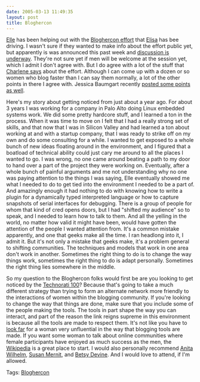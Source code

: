 ```yaml
---
date: 2005-03-13 11:49:35
layout: post
title: Bloghercon
---
```


[Elle](http://www.ellementk.com) has been helping out with the [Bloghercon effort](http://workerbeesblog.blogspot.com/2005/03/now-cat-can-really-be-let-out-of-bag.html) that [Elisa](http://workerbeesblog.blogspot.com/) has bee driving. I wasn't sure if they wanted to make info about the effort public yet, but apparently is was announced this past week and [discussion is underway](http://www.feedster.com/search.php?hl=en&ie=UTF-8&q=bloghercon&sort=date). They're not sure yet if men will be welcome at the session yet, which I admit I don't agree with. But I do agree with a lot of the stuff that [Charlene says](http://blogs.forrester.com/charleneli/2005/03/blogihericon_co.html) about the effort. Although I can come up with a dozen or so women who blog faster than I can say them normally, a lot of the other points in there I agree with. Jessica Baumgart recently [posted some points as well](http://blogs.law.harvard.edu/jkbaumga/2005/03/11#a3227).

Here's my story about getting noticed from just about a year ago. For about 3 years I was working for a company in Palo Alto doing Linux embedded systems work. We did some pretty hardcore stuff, and I learned a ton in the process. When it was time to move on I felt that I had a really strong set of skills, and that now that I was in Silicon Valley and had learned a ton about working at and with a startup company, that I was ready to strike off on my own and do some consulting for a while. I wanted to get exposed to a whole bunch of new ideas floating around in the environment, and I figured that a boatload of technical ability could just cary me around to all the places I wanted to go. I was wrong, no one came around beating a path to my door to hand over a part of the project they were working on. Eventually, after a whole bunch of painful arguments and me not understanding why no one was paying attention to the things I was saying, Elle eventually showed me what I needed to do to get tied into the environment I needed to be a part of. And amazingly enough it had nothing to do with knowing how to write a plugin for a dynamically typed interpreted language or how to capture snapshots of serial interfaces for debugging. There is a group of people for whom that kind of cred opens doors, but I had "shifted my audience" so to speak, and I needed to learn how to talk to them. And all the yelling in the world, no matter how valid it might have been, would have gotten the attention of the people I wanted attention from. It's a common mistake apparently, and one that geeks make all the time. I ran headlong into it, I admit it. But it's not only a mistake that geeks make, it's a problem general  to shifting communities. The techniques and models that work in one area don't work in another. Sometimes the right thing to do is to change the way things work, sometimes the right thing to do is adapt personally. Sometimes the right thing lies somewhere in the middle.

So my question to the Bloghercon folks would first be are you looking to get noticed by the [Technorati 100](http://www.technorati.com/live/top100.html)? Because that's going to take a much different strategy than trying to form an alternate network more friendly to the interactions of women within the blogging community. If you're looking to change the way that things are done, make sure that you include some of the people making the tools.  The tools in part shape the way you can interact, and part of the reason the link reigns supreme in this environment is because all the tools are made to respect them. It's not like you have to [look far](http://mena.typepad.com/about.html) for a woman very unfluential in the way that blogging tools are made. If you want some woman to talk about online communities where female participants have enjoyed as much success as the men, the [Wikipedia](http://joi.ito.com/archives/2004/10/11/the_gender_profile_of_wikipedia.html) is a great place to start. I would also personally recommend [Anita Wilhelm](http://mobilegirl.blogspot.com/), [Susan Mernit](http://susanmernit.blogspot.com/), and [Betsy Devine](http://betsydevine.weblogger.com/). And I would love to attend, if I'm allowed.

Tags: [Bloghercon](http://www.bitsplitter.net/tag.php/bloghercon)
